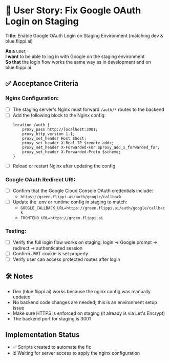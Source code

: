 # 🧾 User Story: Fix Google OAuth Login on Staging

**Title**: Enable Google OAuth Login on Staging Environment (matching dev & blue.flippi.ai)

**As a** user,  
**I want** to be able to log in with Google on the staging environment  
**So that** the login flow works the same way as in development and on blue.flippi.ai

## ✅ Acceptance Criteria

### Nginx Configuration:
- [ ] The staging server's Nginx must forward `/auth/*` routes to the backend
- [ ] Add the following block to the Nginx config:
  ```nginx
  location /auth {
      proxy_pass http://localhost:3001;
      proxy_http_version 1.1;
      proxy_set_header Host $host;
      proxy_set_header X-Real-IP $remote_addr;
      proxy_set_header X-Forwarded-For $proxy_add_x_forwarded_for;
      proxy_set_header X-Forwarded-Proto $scheme;
  }
  ```
- [ ] Reload or restart Nginx after updating the config

### Google OAuth Redirect URI:
- [ ] Confirm that the Google Cloud Console OAuth credentials include:
  - `https://green.flippi.ai/auth/google/callback`
- [ ] Update the .env or runtime config in staging to match:
  - `GOOGLE_CALLBACK_URL=https://green.flippi.ai/auth/google/callback`
  - `FRONTEND_URL=https://green.flippi.ai`

### Testing:
- [ ] Verify the full login flow works on staging: login → Google prompt → redirect → authenticated session
- [ ] Confirm JWT cookie is set properly
- [ ] Verify user can access protected routes after login

## 🛠 Notes
- Dev (blue.flippi.ai) works because the nginx config was manually updated
- No backend code changes are needed; this is an environment setup issue
- Make sure HTTPS is enforced on staging (it already is via Let's Encrypt)
- The backend port for staging is 3001

## Implementation Status
- ✅ Scripts created to automate the fix
- ⏳ Waiting for server access to apply the nginx configuration